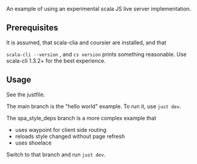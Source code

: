 An example of using an experimental scala JS live server implementation.

## Prerequisites

It is assumed, that scala-clia and coursier are installed, and that

`scala-cli --version` , and `cs version` prints something reasonable. Use scala-cli 1.3.2+ for the best experience.


## Usage

See the justfile.

The main branch is the "hello world" example. To run it, use `just dev`.

The spa_style_deps branch is a more complex example that
- uses waypoint for client side routing
- reloads style changed without page refresh
- uses shoelace

Switch to that branch and run `just dev`.

